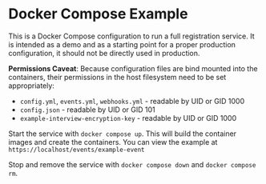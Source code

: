 # Docker Compose Example

This is a Docker Compose configuration to run a full registration service. It is
intended as a demo and as a starting point for a proper production configuration, it
should not be directly used in production.

**Permissions Caveat**: Because configuration files are bind mounted into the
containers, their permissions in the host filesystem need to be set appropriately:

- `config.yml`, `events.yml`, `webhooks.yml` - readable by UID or GID 1000
- `config.json` - readable by UID or GID 101
- `example-interview-encryption-key` - readable by UID or GID 1000

Start the service with `docker compose up`. This will build the container images and
create the containers. You can view the example at
`https://localhost/events/example-event`

Stop and remove the service with `docker compose down` and `docker compose rm`.
